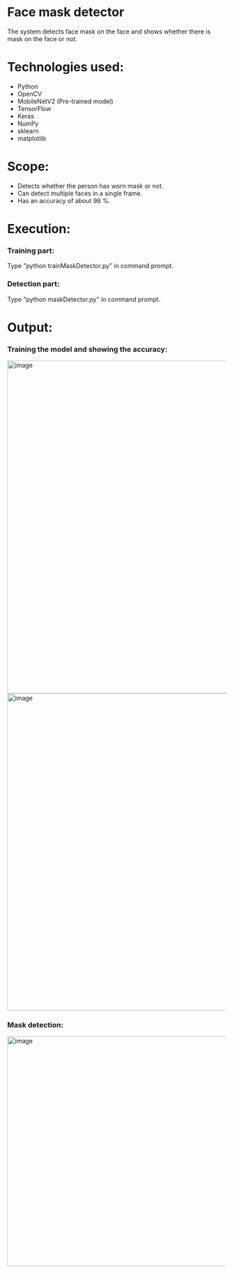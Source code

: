 # Face mask detector
The system detects face mask on the face and shows whether there is mask on the face or not.

# Technologies used:
* Python
* OpenCV 
* MobileNetV2 (Pre-trained model)
* TensorFlow
* Keras
* NumPy
* sklearn
* matplotlib

# Scope:
* Detects whether the person has worn mask or not.
* Can detect multiple faces in a single frame.
* Has an accuracy of about 98 %.

# Execution:
### Training part:
Type "python trainMaskDetector.py" in command prompt.
### Detection part:
Type "python maskDetector.py" in command prompt.

# Output:
### Training the model and showing the accuracy:
<img width="763" alt="image" src="https://user-images.githubusercontent.com/100423588/164910268-07c45b82-e26f-4773-af52-7b70e2336d20.png">
<img width="727" alt="image" src="https://user-images.githubusercontent.com/100423588/164910277-f431c66d-1856-40c5-9721-9e067d9c3f98.png">

### Mask detection:
<img width="527" alt="image" src="https://user-images.githubusercontent.com/100423588/164910323-d9f56924-fc5c-4b4d-8c73-29152b53ef80.png">








